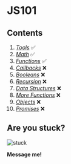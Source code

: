 # JS101

## Contents

1. _[Tools](tools)_ ✅
2. _[Math](math)_ ✅
3. _[Functions](functions)_ ✅
4. _[Callbacks](callbacks)_ ❌
5. _[Booleans](booleans)_ ❌
6. _[Recursion](recursion)_ ❌
7. *[Data Structures](data_structures)* ❌
8. *[More Functions](more_functions)* ❌
9. _[Objects](objects)_ ❌
10. _[Promises](promises)_ ❌

## Are you stuck?

![stuck](http://www.incimages.com/uploaded_files/image/1940x900/getty_97470030_2000133320009280153_122926.jpg)

**Message me!**
